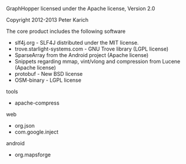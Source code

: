 GraphHopper licensed under the Apache license, Version 2.0

Copyright 2012-2013 Peter Karich

The core product includes the following software
 * slf4j.org - SLF4J distributed under the MIT license. 
 * trove.starlight-systems.com - GNU Trove library (LGPL license)
 * SparseArray from the Android project (Apache license)
 * Snippets regarding mmap, vint/vlong and compression from Lucene (Apache license)
 * protobuf - New BSD license
 * OSM-binary - LGPL license

tools
 * apache-compress

web
 * org.json
 * com.google.inject

android
 * org.mapsforge

